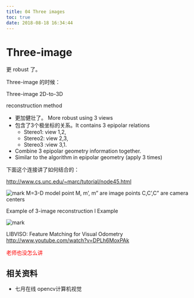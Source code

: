 ```yaml
---
title: 04 Three images
toc: true
date: 2018-08-18 16:34:44
---
```




# Three-image

更 robust 了。

Three-image 的时候：



Three-image 2D-to-3D

reconstruction method

- 更加健壮了。 More robust using 3 views
- 包含了3个极坐标的关系。It contains 3 epipolar relations
    - Stereo1: view 1,2,
    - Stereo2: view 2,3,
    - Stereo3 :view 3,1.
- Combine 3 epipolar geometry information together.
- Similar to the algorithm in epipolar geometry (apply 3 times)

下面这个连接讲了如何结合的：

http://www.cs.unc.edu/~marc/tutorial/node45.html



![mark](http://images.iterate.site/blog/image/180817/f7kd9k2G7b.png?imageslim)
M=3-D model point
M, m’, m” are image points
C,C’,C” are camera centers





Example of 3-image
reconstruction
l Example

![mark](http://images.iterate.site/blog/image/180817/1DekjGlgCj.png?imageslim)


LIBVISO: Feature Matching for Visual Odometry
http://www.youtube.com/watch?v=DPLh6MoxPAk



<span style="color:red;">老师也没怎么讲</span>





## 相关资料

- 七月在线 opencv计算机视觉
